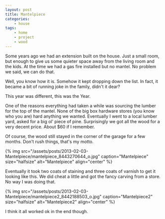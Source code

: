 ```yaml
---
layout: post
title: Mantelpiece
categories:
    - house
tags:
    - home
    - project
    - wood
---
```


Some years ago we had an extension built on the house. Just a small room, but enough to give us some quieter space away from the living room and the kids. At the time we had a gas fire installed but no mantel. No problem we said, we can do that.

Well, you know how it is. Somehow it kept dropping down the list. In fact, it became a bit of running joke in the family, didn't it dear?

This year was different, this was the Year.

One of the reasons everything had taken a while was sourcing the lumber for the top of the mantel. None of the big box hardware stores (you know who you are) hard anything we wanted. Eventually I went to a local lumber yard, asked for a big ol' piece of pine. Surprisingly we got all the wood for a very decent price. About $60 if I remember.

Of course, the wood still stayed in the corner of the garage for a few months. Don't rush things, that's my motto.

{% img src="/assets/posts/2013-02-03-Mantelpiece/mantelpiece_8443270644_o.jpg" caption="Mantelpiece" size="halfsize" alt="Mantelpiece" align="center" %}

Eventually it took two coats of staining and three coats of varnish to get it looking like this. We did cheat a little and got the fancy carving from a store. No way I was doing that.

{% img src="/assets/posts/2013-02-03-Mantelpiece/mantelpiece2_8442188503_o.jpg" caption="Mantelpiece2" size="halfsize" alt="Mantelpiece2" align="center" %}

I think it all worked ok in the end though.